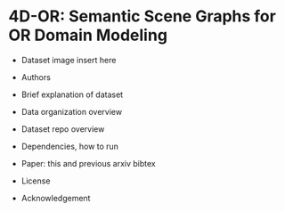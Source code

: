 # 4D-OR: Semantic Scene Graphs for OR Domain Modeling

- Dataset image insert here
- Authors
- Brief explanation of dataset

- Data organization overview
- Dataset repo overview 
- Dependencies, how to run

- Paper: this and previous arxiv bibtex 
- License
- Acknowledgement
